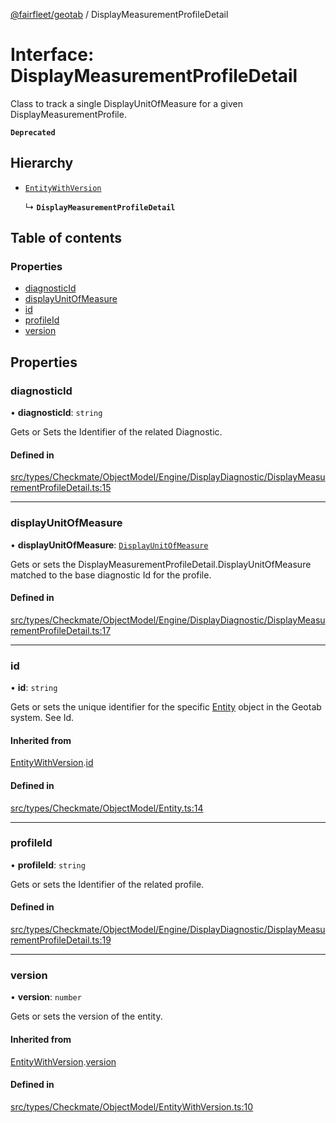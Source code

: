 [@fairfleet/geotab](../README.md) / DisplayMeasurementProfileDetail

# Interface: DisplayMeasurementProfileDetail

Class to track a single DisplayUnitOfMeasure for a given DisplayMeasurementProfile.

**`Deprecated`**

## Hierarchy

- [`EntityWithVersion`](EntityWithVersion.md)

  ↳ **`DisplayMeasurementProfileDetail`**

## Table of contents

### Properties

- [diagnosticId](DisplayMeasurementProfileDetail.md#diagnosticid)
- [displayUnitOfMeasure](DisplayMeasurementProfileDetail.md#displayunitofmeasure)
- [id](DisplayMeasurementProfileDetail.md#id)
- [profileId](DisplayMeasurementProfileDetail.md#profileid)
- [version](DisplayMeasurementProfileDetail.md#version)

## Properties

### diagnosticId

• **diagnosticId**: `string`

Gets or Sets the Identifier of the related Diagnostic.

#### Defined in

[src/types/Checkmate/ObjectModel/Engine/DisplayDiagnostic/DisplayMeasurementProfileDetail.ts:15](https://github.com/fairfleet/geotab/blob/ff38bfc/src/types/Checkmate/ObjectModel/Engine/DisplayDiagnostic/DisplayMeasurementProfileDetail.ts#L15)

___

### displayUnitOfMeasure

• **displayUnitOfMeasure**: [`DisplayUnitOfMeasure`](DisplayUnitOfMeasure.md)

Gets or sets the DisplayMeasurementProfileDetail.DisplayUnitOfMeasure matched to the base diagnostic Id for the profile.

#### Defined in

[src/types/Checkmate/ObjectModel/Engine/DisplayDiagnostic/DisplayMeasurementProfileDetail.ts:17](https://github.com/fairfleet/geotab/blob/ff38bfc/src/types/Checkmate/ObjectModel/Engine/DisplayDiagnostic/DisplayMeasurementProfileDetail.ts#L17)

___

### id

• **id**: `string`

Gets or sets the unique identifier for the specific [Entity](Entity.md) object in the Geotab system. See Id.

#### Inherited from

[EntityWithVersion](EntityWithVersion.md).[id](EntityWithVersion.md#id)

#### Defined in

[src/types/Checkmate/ObjectModel/Entity.ts:14](https://github.com/fairfleet/geotab/blob/ff38bfc/src/types/Checkmate/ObjectModel/Entity.ts#L14)

___

### profileId

• **profileId**: `string`

Gets or sets the Identifier of the related profile.

#### Defined in

[src/types/Checkmate/ObjectModel/Engine/DisplayDiagnostic/DisplayMeasurementProfileDetail.ts:19](https://github.com/fairfleet/geotab/blob/ff38bfc/src/types/Checkmate/ObjectModel/Engine/DisplayDiagnostic/DisplayMeasurementProfileDetail.ts#L19)

___

### version

• **version**: `number`

Gets or sets the version of the entity.

#### Inherited from

[EntityWithVersion](EntityWithVersion.md).[version](EntityWithVersion.md#version)

#### Defined in

[src/types/Checkmate/ObjectModel/EntityWithVersion.ts:10](https://github.com/fairfleet/geotab/blob/ff38bfc/src/types/Checkmate/ObjectModel/EntityWithVersion.ts#L10)
